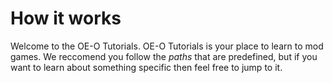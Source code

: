 # How it works

Welcome to the OE-O Tutorials. OE-O Tutorials is your place to learn to mod games. We reccomend you follow the *paths* that are predefined, but if you want to learn about something specific then feel free to jump to it.